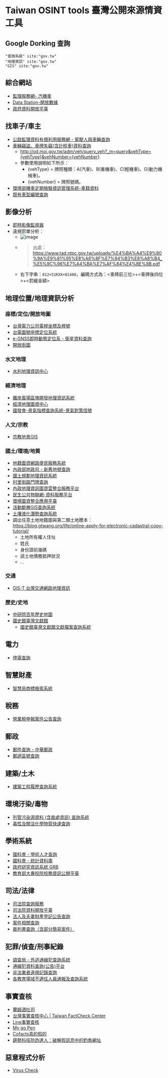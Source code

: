 # Taiwan OSINT tools 臺灣公開來源情資工具

## Google Dorking 查詢
```
"查詢系統" site:"gov.tw"
"地理資訊" site:"gov.tw"
"GIS" site:"gov.tw"
```

## 綜合網站
- [監理服務網- 汽機車](https://www.mvdis.gov.tw/m3-emv/car/index#gsc.tab=0)
- [Data Station-開放數據](https://www.datastation.org.tw/opendata)
- [政府資料開放平臺](https://data.gov.tw/)

## 找車子/車主
- [公路監理資料有償利用服務網 - 駕駛人與車輛查詢](https://mvdvan.mvdis.gov.tw/mvdvan/mvdvan)
- [車輛竊盜、車牌失竊(含計程車)資料查詢](https://od.moi.gov.tw/adm/veh/query_veh)
    - http://od.moi.gov.tw/adm/veh/query_veh?_m=query&vehType={vehType}&vehNumber={vehNumber}
    - 參數使用說明如下所示：
        - {vehType} = 牌照種類：A(汽車)、B(重機車)、C(輕機車)、G(動力機械車)。
        - {vehNumber} = 牌照號碼。
- [環境部機車定期檢驗資訊管理系統-車籍資料](https://mobile.moenv.gov.tw/Motor/query/Query_Check.aspx)
- [既有車型編號查詢](https://b2c.vscc.org.tw/CarTypeInformation/CarTypeInformation)

## 影像分析
- [即時影像監視器](https://tw.live/)
- 違規罰單分析：
    - ![image](https://hackmd.io/_uploads/ry6qJCXaA.png)
    - > 出處：https://www.tad.ntpc.gov.tw/uploads/%E4%BA%A4%E9%80%9A%E9%81%95%E8%A6%8F%E7%94%B3%E8%A8%B4_%E5%9C%96%E7%A4%BA%E7%AF%84%E4%BE%8B.pdf
    - 右下字串：`012+51KXX+01400`，編碼方式為：<車牌前三位>+<車牌後四位>+<罰緩金額>


## 地理位置/地理資訊分析

### 座標/定位/開放地圖
- [台灣電力公司電桿坐標及桿號](https://data.gov.tw/dataset/33305)
- [台電圖號座標定位系統](https://service.taipower.com.tw/psvs1/tpcemap/#/psvs1/home)
- [e-GNSS即時動態定位系 - 衛星資料查詢
](https://egnss.nlsc.gov.tw/rinexquery.aspx)
- [開放街圖](https://www.openstreetmap.org/)
### 水文地理
- [水利地理資訊中心](https://gic.wra.gov.tw/gis/)
### 經濟地理
- [離岸風場區塊開發地理資訊系統](https://pro.twtpo.org.tw/geoservergis/default.aspx)
- [經濟地理圖資中心](https://egis.moea.gov.tw/MoeaEGPortal/)
- [國發會-景氣指標查詢系統-景氣對策信號](https://index.ndc.gov.tw/n/zh_tw#/)
### 人文/宗教
- [宗教地景GIS](https://gisrl.ascdc.sinica.edu.tw/religiontw/)
### 國土/環境/地質
- [地籍圖資網路便民服務系統](https://easymap.land.moi.gov.tw/P02/Index)
- [內政部地政司 - 新舊地號查詢](https://www.land.moi.gov.tw/chhtml/landnoqry/51)
- [國土規劃地理資訊系統](https://nsp.tcd.gov.tw/ngis/)
- [村里街路門牌查詢](https://www.ris.gov.tw/app/portal/3053)
- [內政地理資訊圖資雲整合服務平台](https://www.tgos.tw/tgos/NgdaMap)
- [民生公共物聯網-資料服務平台](https://ci.taiwan.gov.tw/dsp/)
- [環境圖資整合應用平臺](https://geoser.moenv.gov.tw/moenvgis/map.html)
- [活動斷層GIS查詢系統](https://faultgis.gsmma.gov.tw/gis/)
- [土壤液化潛勢查詢系統](https://www.liquid.net.tw/cgs/public/)
- 調出任意土地地籍圖與第二類土地謄本：https://blog.gtwang.org/life/online-apply-for-electronic-cadastral-copy-tutorial/
    - 土地所有權人住址
    - 姓氏
    - 身份證前幾碼
    - 該土地債務抵押狀況
    - ...

### 交通
- [GIS-T 台灣交通網路地理資訊](https://gist.transportdata.tw/gist_web/)
### 歷史/史地
- [中研院百年歷史地圖](https://gis.sinica.edu.tw/tileserver)
- [國史館臺灣文獻館](https://www.th.gov.tw/new_site/01archives/01file_archives/)
    - [國史館臺灣文獻館文獻檔案查詢系統](https://onlinearchives.th.gov.tw/index.php?act=Archive)

## 電力
- [停電查詢](https://service.taipower.com.tw/nds/ndsWeb/ndft112.aspx)

## 智慧財產
- [智慧局商標檢索系統](https://cloud.tipo.gov.tw/S282/OS0/OS0101.jsp)

## 稅務
- [營業稅申報案件公告查詢](https://www.etax.nat.gov.tw/etwmain/etw113w4)

## 郵政
- [郵件查詢 - 中華郵政](https://postserv.post.gov.tw/pstmail/main_mail.html)
- [郵遞區號查詢](https://www.post.gov.tw/post/internet/Postal/index.jsp?ID=208)

## 建築/土木
- [建築工程履歷查詢系統](https://cpabm.cpami.gov.tw/cers/Welcome.do)

## 環境汙染/毒物
- [列管污染源資料 (含裁處資訊) 查詢系統](https://prtr.moenv.gov.tw/index.html)
- [毒性及關注化學物質快速查詢
](https://www.cha.gov.tw/sp-toch-list-1.html)

## 學術系統
- [國科會 - 學術人才查詢](https://arspb.nstc.gov.tw/NSCWebFront/modules/talentSearch/talentSearch.do?action=initSearchList&LANG=ch)
- [國科會 - 統計資料庫](https://wsts.nstc.gov.tw/STSWeb/main/Main.aspx)
- [政府研究資訊系統 GRB](https://www.grb.gov.tw/search)
- [教育部大專校院校務資訊公開平臺](https://udb.moe.edu.tw/udata/)

## 司法/法律
- [司法院查詢服務](https://www.judicial.gov.tw/tw/np-117-1.html)
- [司法院資料開放平臺](https://opendata.judicial.gov.tw/)
- [法人及夫妻財產登記公告查詢](https://aomp109.judicial.gov.tw/judbp/whd6k/WHD6K01.htm)
- [案件相關查詢](https://www.judicial.gov.tw/tw/np-118-1.html)
- [裁判書查詢（含部分簡易案件）](https://judgment.judicial.gov.tw/FJUD/default.aspx)

## 犯罪/偵查/刑事紀錄
- [調查局 - 外逃通緝犯查詢系統](https://www.mjib.gov.tw/Crimes/Crimes_List)
- [通緝犯資料查詢(公告)平台](https://www.thcw.moj.gov.tw/CriminalWanted/default.html)
- [非法業者違規記錄查詢](https://agent.wda.gov.tw/agentext/agent/QryOther.jsp)
- [各教育場域不適任人員通報及查詢系統](https://unfitinfo.moe.gov.tw/query/logon.jsp)

## 事實查核
- [蘭姆酒吐司](https://rumtoast.com/)
- [台灣事實查核中心 | Taiwan FactCheck Center](https://tfc-taiwan.org.tw/)
- [Line事實查核](https://fact-checker.line.me/)
- [My go Pen](https://www.mygopen.com/)
- [Cofacts真的假的](https://cofacts.g0v.tw/)
- [趨勢科技防詐達人：破解假訊息中的釣魚網址](https://www.nexone.io/zh-tw/product/getdr)

## 惡意程式分析
- [Virus Check](https://viruscheck.tw/)



